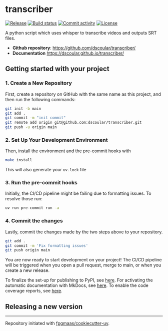 # transcriber

[![Release](https://img.shields.io/github/v/release/dscoular/transcriber)](https://img.shields.io/github/v/release/dscoular/transcriber)
[![Build status](https://img.shields.io/github/actions/workflow/status/dscoular/transcriber/main.yml?branch=main)](https://github.com/dscoular/transcriber/actions/workflows/main.yml?query=branch%3Amain)
[![Commit activity](https://img.shields.io/github/commit-activity/m/dscoular/transcriber)](https://img.shields.io/github/commit-activity/m/dscoular/transcriber)
[![License](https://img.shields.io/github/license/dscoular/transcriber)](https://img.shields.io/github/license/dscoular/transcriber)

A python script which uses whisper to transcribe videos and outputs SRT files.

- **Github repository**: <https://github.com/dscoular/transcriber/>
- **Documentation** <https://dscoular.github.io/transcriber/>

## Getting started with your project

### 1. Create a New Repository

First, create a repository on GitHub with the same name as this project, and then run the following commands:

```bash
git init -b main
git add .
git commit -m "init commit"
git remote add origin git@github.com:dscoular/transcriber.git
git push -u origin main
```

### 2. Set Up Your Development Environment

Then, install the environment and the pre-commit hooks with

```bash
make install
```

This will also generate your `uv.lock` file

### 3. Run the pre-commit hooks

Initially, the CI/CD pipeline might be failing due to formatting issues. To resolve those run:

```bash
uv run pre-commit run -a
```

### 4. Commit the changes

Lastly, commit the changes made by the two steps above to your repository.

```bash
git add .
git commit -m 'Fix formatting issues'
git push origin main
```

You are now ready to start development on your project!
The CI/CD pipeline will be triggered when you open a pull request, merge to main, or when you create a new release.

To finalize the set-up for publishing to PyPI, see [here](https://fpgmaas.github.io/cookiecutter-uv/features/publishing/#set-up-for-pypi).
For activating the automatic documentation with MkDocs, see [here](https://fpgmaas.github.io/cookiecutter-uv/features/mkdocs/#enabling-the-documentation-on-github).
To enable the code coverage reports, see [here](https://fpgmaas.github.io/cookiecutter-uv/features/codecov/).

## Releasing a new version



---

Repository initiated with [fpgmaas/cookiecutter-uv](https://github.com/fpgmaas/cookiecutter-uv).

